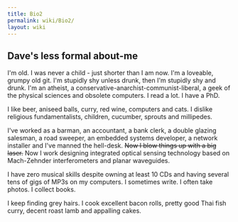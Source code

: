 ```yaml
---
title: Bio2
permalink: wiki/Bio2/
layout: wiki
---
```


Dave's less formal about-me
---------------------------

I'm old. I was never a child - just shorter than I am now. I'm a
loveable, grumpy old git. I'm stupidly shy unless drunk, then I'm
stupidly shy and drunk. I'm an atheist, a
conservative-anarchist-communist-liberal, a geek of the physical
sciences and obsolete computers. I read a lot. I have a PhD.

I like beer, aniseed balls, curry, red wine, computers and cats. I
dislike religious fundamentalists, children, cucumber, sprouts and
millipedes.

I've worked as a barman, an accountant, a bank clerk, a double glazing
salesman, a road sweeper, an embedded systems developer, a network
installer and I've manned the hell-desk. ~~Now I blow things up with a
big laser.~~ Now I work designing integrated optical sensing technology
based on Mach-Zehnder interferometers and planar waveguides.

I have zero musical skills despite owning at least 10 CDs and having
several tens of gigs of MP3s on my computers. I sometimes write. I often
take photos. I collect books.

I keep finding grey hairs. I cook excellent bacon rolls, pretty good
Thai fish curry, decent roast lamb and appalling cakes.
